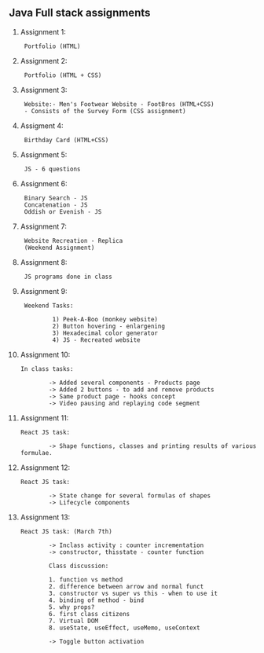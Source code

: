 ## Java Full stack assignments

1) Assignment 1:
        
        Portfolio (HTML)

2) Assignment 2: 

        Portfolio (HTML + CSS)

3) Assignment 3:

        Website:- Men's Footwear Website - FootBros (HTML+CSS)
        - Consists of the Survey Form (CSS assignment)

4) Assigment 4:

        Birthday Card (HTML+CSS)

5) Assignment 5: 

        JS - 6 questions

6) Assignment 6: 

        Binary Search - JS
        Concatenation - JS
        Oddish or Evenish - JS

7) Assignment 7: 

        Website Recreation - Replica 
        (Weekend Assignment)

8) Assignment 8: 

        JS programs done in class

9) Assignment 9: 

        Weekend Tasks:

                1) Peek-A-Boo (monkey website)
                2) Button hovering - enlargening
                3) Hexadecimal color generator
                4) JS - Recreated website
                
10) Assignment 10: 

        In class tasks:

                -> Added several components - Products page
                -> Added 2 buttons - to add and remove products
                -> Same product page - hooks concept
                -> Video pausing and replaying code segment 
        

11) Assignment 11:

        React JS task:

                -> Shape functions, classes and printing results of various formulae.

12) Assignment 12:

        React JS task:

                -> State change for several formulas of shapes
                -> Lifecycle components

13) Assignment 13:

        React JS task: (March 7th)

                -> Inclass activity : counter incrementation
                -> constructor, thisstate - counter function

                Class discussion:

                1. function vs method
                2. difference between arrow and normal funct
                3. constructor vs super vs this - when to use it
                4. binding of method - bind
                5. why props?
                6. first class citizens
                7. Virtual DOM
                8. useState, useEffect, useMemo, useContext

                -> Toggle button activation